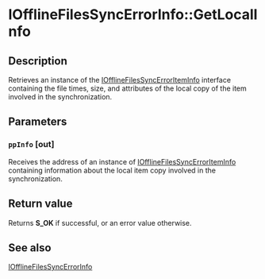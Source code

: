 # IOfflineFilesSyncErrorInfo::GetLocalInfo

## Description

Retrieves an instance of the [IOfflineFilesSyncErrorItemInfo](https://learn.microsoft.com/previous-versions/windows/desktop/api/cscobj/nn-cscobj-iofflinefilessyncerroriteminfo) interface containing the file times, size, and attributes of the local copy of the item involved in the synchronization.

## Parameters

### `ppInfo` [out]

Receives the address of an instance of [IOfflineFilesSyncErrorItemInfo](https://learn.microsoft.com/previous-versions/windows/desktop/api/cscobj/nn-cscobj-iofflinefilessyncerroriteminfo) containing information about the local item copy involved in the synchronization.

## Return value

Returns **S_OK** if successful, or an error value otherwise.

## See also

[IOfflineFilesSyncErrorInfo](https://learn.microsoft.com/previous-versions/windows/desktop/api/cscobj/nn-cscobj-iofflinefilessyncerrorinfo)